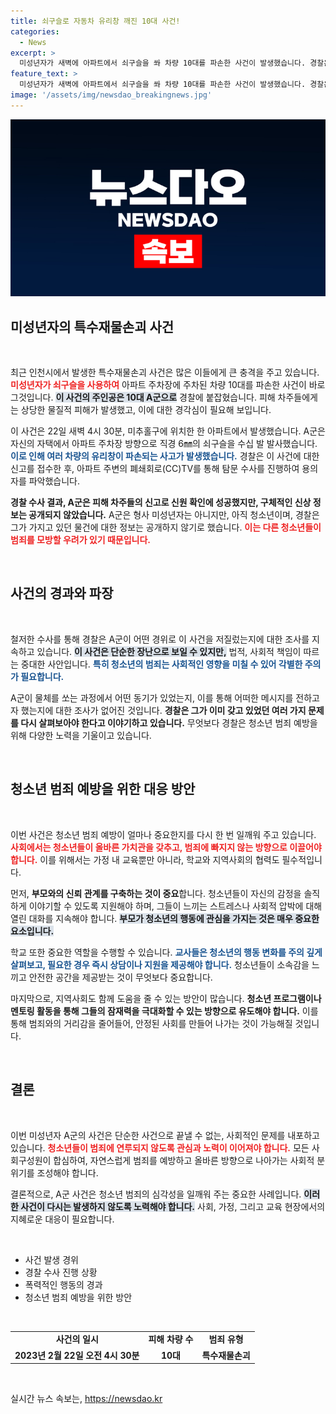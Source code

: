 ```yaml
---
title: 쇠구슬로 자동차 유리창 깨진 10대 사건!
categories:
  - News
excerpt: >
  미성년자가 새벽에 아파트에서 쇠구슬을 쏴 차량 10대를 파손한 사건이 발생했습니다. 경찰은 CCTV를 통해 용의자를 특정하고, 사건의 경위를 조사 중입니다. 이런 충격적인 범행의 배경은 무엇일까요?
feature_text: >
  미성년자가 새벽에 아파트에서 쇠구슬을 쏴 차량 10대를 파손한 사건이 발생했습니다. 경찰은 CCTV를 통해 용의자를 특정하고, 사건의 경위를 조사 중입니다. 이런 충격적인 범행의 배경은 무엇일까요?
image: '/assets/img/newsdao_breakingnews.jpg'
---
```


<p><img src="/assets/img/newsdao_breakingnews.jpg" alt="flaretime 속보" /></p>

<h2 data-ke-size="size26">미성년자의 특수재물손괴 사건</h2>

<p data-ke-size="size16">&nbsp;</p>

<p>최근 인천시에서 발생한 특수재물손괴 사건은 많은 이들에게 큰 충격을 주고 있습니다. <b><span style="color: #ee2323;">미성년자가 쇠구슬을 사용하여</span></b> 아파트 주차장에 주차된 차량 10대를 파손한 사건이 바로 그것입니다. <b><span style="background-color: #21538527;">이 사건의 주인공은 10대 A군으로</span></b> 경찰에 붙잡혔습니다. 피해 차주들에게는 상당한 물질적 피해가 발생했고, 이에 대한 경각심이 필요해 보입니다.</p>

<p>이 사건은 22일 새벽 4시 30분, 미추홀구에 위치한 한 아파트에서 발생했습니다. A군은 자신의 자택에서 아파트 주차장 방향으로 직경 6㎜의 쇠구슬을 수십 발 발사했습니다. <b><span style="color: #1a5490;">이로 인해 여러 차량의 유리창이 파손되는 사고가 발생했습니다.</span></b> 경찰은 이 사건에 대한 신고를 접수한 후, 아파트 주변의 폐쇄회로(CC)TV를 통해 탐문 수사를 진행하여 용의자를 파악했습니다. </p>

<p><b>경찰 수사 결과, A군은 피해 차주들의 신고로 신원 확인에 성공했지만, 구체적인 신상 정보는 공개되지 않았습니다.</b> A군은 형사 미성년자는 아니지만, 아직 청소년이며, 경찰은 그가 가지고 있던 물건에 대한 정보는 공개하지 않기로 했습니다. <b><span style="color: #ee2323;">이는 다른 청소년들이 범죄를 모방할 우려가 있기 때문입니다.</span></b></p>

<p data-ke-size="size16">&nbsp;</p>

<h2 data-ke-size="size26">사건의 경과와 파장</h2>

<p data-ke-size="size16">&nbsp;</p>

<p>철저한 수사를 통해 경찰은 A군이 어떤 경위로 이 사건을 저질렀는지에 대한 조사를 지속하고 있습니다. <b><span style="background-color: #21538527;">이 사건은 단순한 장난으로 보일 수 있지만,</span></b> 법적, 사회적 책임이 따르는 중대한 사안입니다. <b><span style="color: #1a5490;">특히 청소년의 범죄는 사회적인 영향을 미칠 수 있어 각별한 주의가 필요합니다.</span></b></p>

<p>A군이 물체를 쏘는 과정에서 어떤 동기가 있었는지, 이를 통해 어떠한 메시지를 전하고자 했는지에 대한 조사가 없어진 것입니다. <b>경찰은 그가 이미 갖고 있었던 여러 가지 문제를 다시 살펴보아야 한다고 이야기하고 있습니다.</b> 무엇보다 경찰은 청소년 범죄 예방을 위해 다양한 노력을 기울이고 있습니다. </p>

<p data-ke-size="size16">&nbsp;</p>

<h2 data-ke-size="size26">청소년 범죄 예방을 위한 대응 방안</h2>

<p data-ke-size="size16">&nbsp;</p>

<p>이번 사건은 청소년 범죄 예방이 얼마나 중요한지를 다시 한 번 일깨워 주고 있습니다. <b><span style="color: #ee2323;">사회에서는 청소년들이 올바른 가치관을 갖추고, 범죄에 빠지지 않는 방향으로 이끌어야 합니다.</span></b> 이를 위해서는 가정 내 교육뿐만 아니라, 학교와 지역사회의 협력도 필수적입니다. </p>

<p>먼저, <b>부모와의 신뢰 관계를 구축하는 것이 중요</b>합니다. 청소년들이 자신의 감정을 솔직하게 이야기할 수 있도록 지원해야 하며, 그들이 느끼는 스트레스나 사회적 압박에 대해 열린 대화를 지속해야 합니다. <b><span style="background-color: #21538527;">부모가 청소년의 행동에 관심을 가지는 것은 매우 중요한 요소입니다.</span></b></p>

<p>학교 또한 중요한 역할을 수행할 수 있습니다. <b><span style="color: #1a5490;">교사들은 청소년의 행동 변화를 주의 깊게 살펴보고, 필요한 경우 즉시 상담이나 지원을 제공해야 합니다.</span></b> 청소년들이 소속감을 느끼고 안전한 공간을 제공받는 것이 무엇보다 중요합니다.</p>

<p>마지막으로, 지역사회도 함께 도움을 줄 수 있는 방안이 많습니다. <b>청소년 프로그램이나 멘토링 활동을 통해 그들의 잠재력을 극대화할 수 있는 방향으로 유도해야 합니다.</b> 이를 통해 범죄와의 거리감을 줄어들어, 안정된 사회를 만들어 나가는 것이 가능해질 것입니다. </p>

<p data-ke-size="size16">&nbsp;</p>

<h2 data-ke-size="size26">결론</h2>

<p data-ke-size="size16">&nbsp;</p>

<p>이번 미성년자 A군의 사건은 단순한 사건으로 끝낼 수 없는, 사회적인 문제를 내포하고 있습니다. <b><span style="color: #ee2323;">청소년들이 범죄에 연루되지 않도록 관심과 노력이 이어져야 합니다.</span></b> 모든 사회구성원이 합심하여, 자연스럽게 범죄를 예방하고 올바른 방향으로 나아가는 사회적 분위기를 조성해야 합니다. </p>

<p>결론적으로, A군 사건은 청소년 범죄의 심각성을 일깨워 주는 중요한 사례입니다. <b><span style="background-color: #21538527;">이러한 사건이 다시는 발생하지 않도록 노력해야 합니다.</span></b> 사회, 가정, 그리고 교육 현장에서의 지혜로운 대응이 필요합니다. </p>

<p data-ke-size="size16">&nbsp;</p>

<ul>
    <li>사건 발생 경위</li>
    <li>경찰 수사 진행 상황</li>
    <li>폭력적인 행동의 경과</li>
    <li>청소년 범죄 예방을 위한 방안</li>
</ul>

<p data-ke-size="size16">&nbsp;</p>

<table>
    <tr>
        <td style="text-align: center; height: 17px;"><b>사건의 일시</b></td>
        <td style="text-align: center; height: 17px;"><b>피해 차량 수</b></td>
        <td style="text-align: center; height: 17px;"><b>범죄 유형</b></td>
    </tr>
    <tr>
        <td style="text-align: center; height: 17px;"><b>2023년 2월 22일 오전 4시 30분</b></td>
        <td style="text-align: center; height: 17px;"><b>10대</b></td>
        <td style="text-align: center; height: 17px;"><b>특수재물손괴</b></td>
    </tr>
</table>

<p data-ke-size="size16">&nbsp;</p>
실시간 뉴스 속보는, <a href="https://newsdao.kr" rel="dofollow">https://newsdao.kr</a>


